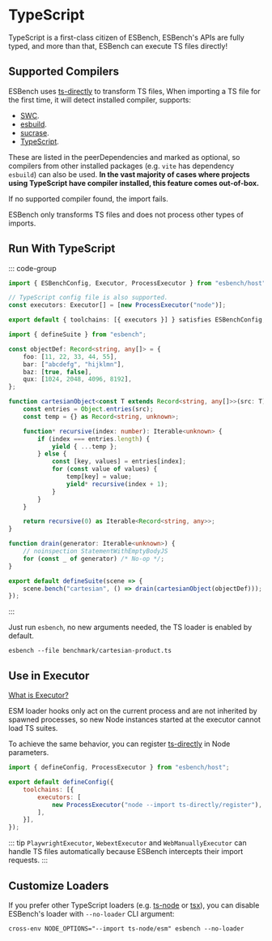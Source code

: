 # TypeScript

TypeScript is a first-class citizen of ESBench, ESBench's APIs are fully typed, and more than that, ESBench can execute TS files directly!

## Supported Compilers

ESBench uses [ts-directly](https://github.com/Kaciras/ts-directly) to transform TS files, When importing a TS file for the first time, it will detect installed compiler, supports:

- [SWC](https://github.com/swc-project/swc).
- [esbuild](https://github.com/evanw/esbuild).
- [sucrase](https://github.com/alangpierce/sucrase).
- [TypeScript](https://github.com/microsoft/TypeScript/wiki/Using-the-Compiler-API#a-simple-transform-function).

These are listed in the peerDependencies and marked as optional, so compilers from other installed packages (e.g. `vite` has dependency `esbuild`) can also be used. **In the vast majority of cases where projects using TypeScript have compiler installed, this feature comes out-of-box.**

If no supported compiler found, the import fails.

ESBench only transforms TS files and does not process other types of imports.

## Run With TypeScript

::: code-group
```typescript [esbench.config.ts]
import { ESBenchConfig, Executor, ProcessExecutor } from "esbench/host";

// TypeScript config file is also supported.
const executors: Executor[] = [new ProcessExecutor("node")];

export default { toolchains: [{ executors }] } satisfies ESBenchConfig;
```
```typescript [benchmark/cartesian-product.ts]
import { defineSuite } from "esbench";

const objectDef: Record<string, any[]> = {
	foo: [11, 22, 33, 44, 55],
	bar: ["abcdefg", "hijklmn"],
	baz: [true, false],
	qux: [1024, 2048, 4096, 8192],
};

function cartesianObject<const T extends Record<string, any[]>>(src: T) {
	const entries = Object.entries(src);
	const temp = {} as Record<string, unknown>;

	function* recursive(index: number): Iterable<unknown> {
		if (index === entries.length) {
			yield { ...temp };
		} else {
			const [key, values] = entries[index];
			for (const value of values) {
				temp[key] = value;
				yield* recursive(index + 1);
			}
		}
	}

	return recursive(0) as Iterable<Record<string, any>>;
}

function drain(generator: Iterable<unknown>) {
	// noinspection StatementWithEmptyBodyJS
	for (const _ of generator) /* No-op */;
}

export default defineSuite(scene => {
	scene.bench("cartesian", () => drain(cartesianObject(objectDef)));
});
```
:::

Just run `esbench`, no new arguments needed, the TS loader is enabled by default.

```shell
esbench --file benchmark/cartesian-product.ts
```

## Use in Executor

[What is Executor?](./toolchains)

ESM loader hooks only act on the current process and are not inherited by spawned processes, so new Node instances started at the executor cannot load TS suites.

To achieve the same behavior, you can register [ts-directly](https://github.com/Kaciras/ts-directly) in Node parameters.

```javascript
import { defineConfig, ProcessExecutor } from "esbench/host";

export default defineConfig({ 
	toolchains: [{
		executors: [
			new ProcessExecutor("node --import ts-directly/register"),
		],
	}],
});
```

::: tip
`PlaywrightExecutor`, `WebextExecutor` and `WebManuallyExecutor` can handle TS files automatically because ESBench intercepts their import requests.
:::

## Customize Loaders

If you prefer other TypeScript loaders (e.g. [ts-node](https://github.com/TypeStrong/ts-node) or [tsx](https://github.com/privatenumber/tsx)), you can disable ESBench's loader with `--no-loader` CLI argument:

```shell
cross-env NODE_OPTIONS="--import ts-node/esm" esbench --no-loader
```
